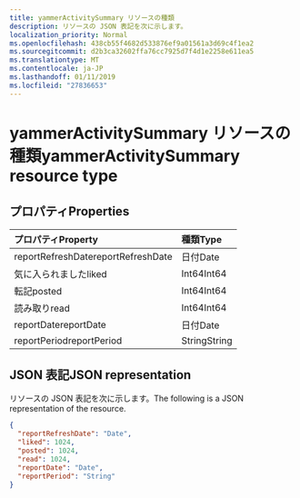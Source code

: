 ```yaml
---
title: yammerActivitySummary リソースの種類
description: リソースの JSON 表記を次に示します。
localization_priority: Normal
ms.openlocfilehash: 438cb55f4682d533876ef9a01561a3d69c4f1ea2
ms.sourcegitcommit: d2b3ca32602ffa76cc7925d7f4d1e2258e611ea5
ms.translationtype: MT
ms.contentlocale: ja-JP
ms.lasthandoff: 01/11/2019
ms.locfileid: "27836653"
---
```

# <a name="yammeractivitysummary-resource-type"></a><span data-ttu-id="dca75-103">yammerActivitySummary リソースの種類</span><span class="sxs-lookup"><span data-stu-id="dca75-103">yammerActivitySummary resource type</span></span>

## <a name="properties"></a><span data-ttu-id="dca75-104">プロパティ</span><span class="sxs-lookup"><span data-stu-id="dca75-104">Properties</span></span>

| <span data-ttu-id="dca75-105">プロパティ</span><span class="sxs-lookup"><span data-stu-id="dca75-105">Property</span></span>          | <span data-ttu-id="dca75-106">種類</span><span class="sxs-lookup"><span data-stu-id="dca75-106">Type</span></span>   |
| :---------------- | :----- |
| <span data-ttu-id="dca75-107">reportRefreshDate</span><span class="sxs-lookup"><span data-stu-id="dca75-107">reportRefreshDate</span></span> | <span data-ttu-id="dca75-108">日付</span><span class="sxs-lookup"><span data-stu-id="dca75-108">Date</span></span>   |
| <span data-ttu-id="dca75-109">気に入られました</span><span class="sxs-lookup"><span data-stu-id="dca75-109">liked</span></span>             | <span data-ttu-id="dca75-110">Int64</span><span class="sxs-lookup"><span data-stu-id="dca75-110">Int64</span></span>  |
| <span data-ttu-id="dca75-111">転記</span><span class="sxs-lookup"><span data-stu-id="dca75-111">posted</span></span>            | <span data-ttu-id="dca75-112">Int64</span><span class="sxs-lookup"><span data-stu-id="dca75-112">Int64</span></span>  |
| <span data-ttu-id="dca75-113">読み取り</span><span class="sxs-lookup"><span data-stu-id="dca75-113">read</span></span>              | <span data-ttu-id="dca75-114">Int64</span><span class="sxs-lookup"><span data-stu-id="dca75-114">Int64</span></span>  |
| <span data-ttu-id="dca75-115">reportDate</span><span class="sxs-lookup"><span data-stu-id="dca75-115">reportDate</span></span>        | <span data-ttu-id="dca75-116">日付</span><span class="sxs-lookup"><span data-stu-id="dca75-116">Date</span></span>   |
| <span data-ttu-id="dca75-117">reportPeriod</span><span class="sxs-lookup"><span data-stu-id="dca75-117">reportPeriod</span></span>      | <span data-ttu-id="dca75-118">String</span><span class="sxs-lookup"><span data-stu-id="dca75-118">String</span></span> |

## <a name="json-representation"></a><span data-ttu-id="dca75-119">JSON 表記</span><span class="sxs-lookup"><span data-stu-id="dca75-119">JSON representation</span></span>

<span data-ttu-id="dca75-120">リソースの JSON 表記を次に示します。</span><span class="sxs-lookup"><span data-stu-id="dca75-120">The following is a JSON representation of the resource.</span></span>

<!-- {
  "blockType": "resource",
  "@odata.type": "microsoft.graph.yammerActivitySummary"
} -->

```json
{
  "reportRefreshDate": "Date", 
  "liked": 1024, 
  "posted": 1024, 
  "read": 1024, 
  "reportDate": "Date", 
  "reportPeriod": "String"
}
```
